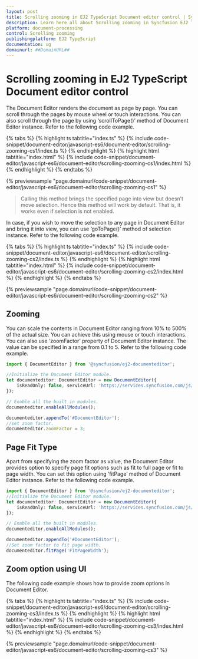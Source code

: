 ```yaml
---
layout: post
title: Scrolling zooming in EJ2 TypeScript Document editor control | Syncfusion
description: Learn here all about Scrolling zooming in Syncfusion EJ2 TypeScript Document editor control of Syncfusion Essential JS 2 and more.
platform: document-processing
control: Scrolling zooming 
publishingplatform: EJ2 TypeScript
documentation: ug
domainurl: ##DomainURL##
---
```


# Scrolling zooming in EJ2 TypeScript Document editor control

The Document Editor renders the document as page by page. You can scroll through the pages by mouse wheel or touch interactions. You can also scroll through the page by using ‘scrollToPage()’ method of Document Editor instance. Refer to the following code example.

 

 {% tabs %}
{% highlight ts tabtitle="index.ts" %}
{% include code-snippet/document-editor/javascript-es6/document-editor/scrolling-zooming-cs1/index.ts %}
{% endhighlight %}
{% highlight html tabtitle="index.html" %}
{% include code-snippet/document-editor/javascript-es6/document-editor/scrolling-zooming-cs1/index.html %}
{% endhighlight %}
{% endtabs %}
        
{% previewsample "page.domainurl/code-snippet/document-editor/javascript-es6/document-editor/scrolling-zooming-cs1" %}

> Calling this method brings the specified page into view but doesn’t move selection. Hence this method will work by default. That is, it works even if selection is not enabled.

In case, if you wish to move the selection to any page in Document Editor and bring it into view, you can use ‘goToPage()’ method of selection instance. Refer to the following code example.

 

 {% tabs %}
{% highlight ts tabtitle="index.ts" %}
{% include code-snippet/document-editor/javascript-es6/document-editor/scrolling-zooming-cs2/index.ts %}
{% endhighlight %}
{% highlight html tabtitle="index.html" %}
{% include code-snippet/document-editor/javascript-es6/document-editor/scrolling-zooming-cs2/index.html %}
{% endhighlight %}
{% endtabs %}
        
{% previewsample "page.domainurl/code-snippet/document-editor/javascript-es6/document-editor/scrolling-zooming-cs2" %}

## Zooming

You can scale the contents in Document Editor ranging from 10% to 500% of the actual size. You can achieve this using mouse or touch interactions. You can also use ‘zoomFactor’ property of Document Editor instance. The value can be specified in a range from 0.1 to 5. Refer to the following code example.

```ts
import { DocumentEditor } from '@syncfusion/ej2-documenteditor';

//Initialize the Document Editor module.
let documenteditor: DocumentEditor = new DocumentEditor({
    isReadOnly: false, serviceUrl: 'https://services.syncfusion.com/js/production/api/documenteditor/'
});

// Enable all the built in modules.
documenteditor.enableAllModules();

documenteditor.appendTo('#DocumentEditor');
//set zoom factor.
documenteditor.zoomFactor = 3;
```

## Page Fit Type

Apart from specifying the zoom factor as value, the Document Editor provides option to specify page fit options such as fit to full page or fit to page width. You can set this option using ‘fitPage’ method of Document Editor instance. Refer to the following code example.

```ts
import { DocumentEditor } from '@syncfusion/ej2-documenteditor';
//Initialize the Document Editor module.
let documenteditor: DocumentEditor = new DocumentEditor({
    isReadOnly: false, serviceUrl: 'https://services.syncfusion.com/js/production/api/documenteditor/'
});

// Enable all the built in modules.
documenteditor.enableAllModules();

documenteditor.appendTo('#DocumentEditor');
//Set zoom factor to fit page width.
documenteditor.fitPage('FitPageWidth');
```

## Zoom option using UI

The following code example shows how to provide zoom options in Document Editor.
 

 {% tabs %}
{% highlight ts tabtitle="index.ts" %}
{% include code-snippet/document-editor/javascript-es6/document-editor/scrolling-zooming-cs3/index.ts %}
{% endhighlight %}
{% highlight html tabtitle="index.html" %}
{% include code-snippet/document-editor/javascript-es6/document-editor/scrolling-zooming-cs3/index.html %}
{% endhighlight %}
{% endtabs %}
        
{% previewsample "page.domainurl/code-snippet/document-editor/javascript-es6/document-editor/scrolling-zooming-cs3" %}
